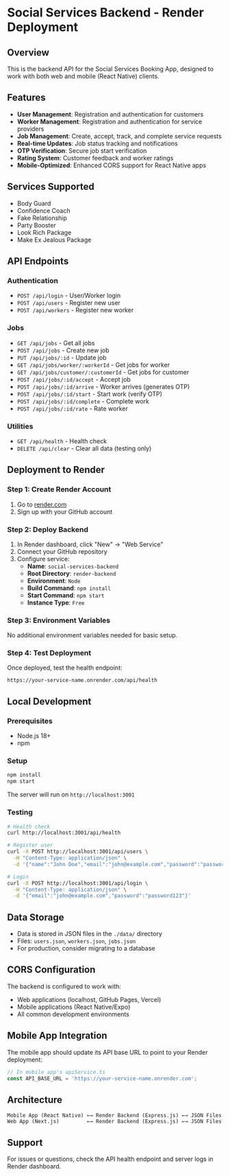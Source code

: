 # Social Services Backend - Render Deployment

## Overview
This is the backend API for the Social Services Booking App, designed to work with both web and mobile (React Native) clients.

## Features
- **User Management**: Registration and authentication for customers
- **Worker Management**: Registration and authentication for service providers
- **Job Management**: Create, accept, track, and complete service requests
- **Real-time Updates**: Job status tracking and notifications
- **OTP Verification**: Secure job start verification
- **Rating System**: Customer feedback and worker ratings
- **Mobile-Optimized**: Enhanced CORS support for React Native apps

## Services Supported
- Body Guard
- Confidence Coach
- Fake Relationship
- Party Booster
- Look Rich Package
- Make Ex Jealous Package

## API Endpoints

### Authentication
- `POST /api/login` - User/Worker login
- `POST /api/users` - Register new user
- `POST /api/workers` - Register new worker

### Jobs
- `GET /api/jobs` - Get all jobs
- `POST /api/jobs` - Create new job
- `PUT /api/jobs/:id` - Update job
- `GET /api/jobs/worker/:workerId` - Get jobs for worker
- `GET /api/jobs/customer/:customerId` - Get jobs for customer
- `POST /api/jobs/:id/accept` - Accept job
- `POST /api/jobs/:id/arrive` - Worker arrives (generates OTP)
- `POST /api/jobs/:id/start` - Start work (verify OTP)
- `POST /api/jobs/:id/complete` - Complete work
- `POST /api/jobs/:id/rate` - Rate worker

### Utilities
- `GET /api/health` - Health check
- `DELETE /api/clear` - Clear all data (testing only)

## Deployment to Render

### Step 1: Create Render Account
1. Go to [render.com](https://render.com)
2. Sign up with your GitHub account

### Step 2: Deploy Backend
1. In Render dashboard, click "New" → "Web Service"
2. Connect your GitHub repository
3. Configure service:
   - **Name**: `social-services-backend`
   - **Root Directory**: `render-backend`
   - **Environment**: `Node`
   - **Build Command**: `npm install`
   - **Start Command**: `npm start`
   - **Instance Type**: `Free`

### Step 3: Environment Variables
No additional environment variables needed for basic setup.

### Step 4: Test Deployment
Once deployed, test the health endpoint:
```
https://your-service-name.onrender.com/api/health
```

## Local Development

### Prerequisites
- Node.js 18+
- npm

### Setup
```bash
npm install
npm start
```

The server will run on `http://localhost:3001`

### Testing
```bash
# Health check
curl http://localhost:3001/api/health

# Register user
curl -X POST http://localhost:3001/api/users \
  -H "Content-Type: application/json" \
  -d '{"name":"John Doe","email":"john@example.com","password":"password123"}'

# Login
curl -X POST http://localhost:3001/api/login \
  -H "Content-Type: application/json" \
  -d '{"email":"john@example.com","password":"password123"}'
```

## Data Storage
- Data is stored in JSON files in the `./data/` directory
- Files: `users.json`, `workers.json`, `jobs.json`
- For production, consider migrating to a database

## CORS Configuration
The backend is configured to work with:
- Web applications (localhost, GitHub Pages, Vercel)
- Mobile applications (React Native/Expo)
- All common development environments

## Mobile App Integration
The mobile app should update its API base URL to point to your Render deployment:

```typescript
// In mobile app's apiService.ts
const API_BASE_URL = 'https://your-service-name.onrender.com';
```

## Architecture
```
Mobile App (React Native) ←→ Render Backend (Express.js) ←→ JSON Files
Web App (Next.js)         ←→ Render Backend (Express.js) ←→ JSON Files
```

## Support
For issues or questions, check the API health endpoint and server logs in Render dashboard. 